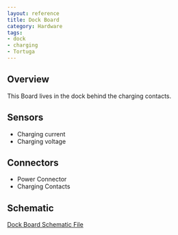 ```yaml
---
layout: reference
title: Dock Board
category: Hardware
tags:
- dock
- charging
- Tortuga
---
```


## Overview
This Board lives in the dock behind the charging contacts.

## Sensors
- Charging current
- Charging voltage

## Connectors
- Power Connector
- Charging Contacts

## Schematic
[Dock Board Schematic File](/assets/schematics/CE-00036_DockBoard_Tortuga_J05-Schematic&#32;Prints.PDF)

